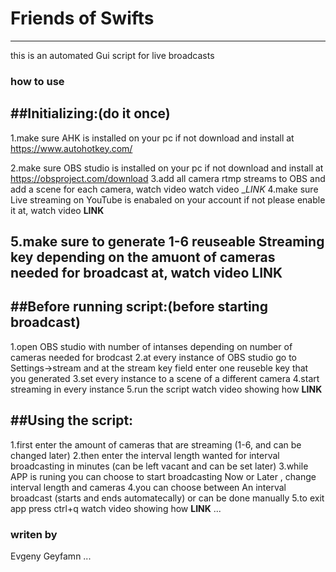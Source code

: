 # Friends of Swifts 
------------------------

this is an automated Gui script for live broadcasts

### how to use

##Initializing:(do it once)
----------------------
1.make sure AHK is installed on your pc if not download and install at https://www.autohotkey.com/ 

2.make sure OBS studio is installed on your pc if not download and install at https://obsproject.com/download 
3.add all camera rtmp streams to OBS and add a scene for each camera, watch video watch video __LINK_ 
4.make sure Live streaming on YouTube is enabaled on your account if not please enable it at, watch video __LINK__ 

5.make sure to generate 1-6 reuseable Streaming key depending on the amuont of cameras needed for broadcast at, watch video __LINK__ 
----------------------

##Before running script:(before starting broadcast)
----------------------
1.open OBS studio with number of intanses depending on number of cameras needed for brodcast
2.at every instance of OBS studio go to Settings->stream and at the stream key field enter one reuseble key that you generated
3.set every instance to a scene of a different camera
4.start streaming in every instance
5.run the script
watch video showing how __LINK__

##Using the script:
----------------------
1.first enter the amount of cameras that are streaming (1-6, and can be changed later)
2.then enter the interval length wanted for interval broadcasting in minutes (can be left vacant and can be set later)
3.while APP is runing you can choose to start broadcasting Now or Later , change interval length and cameras
4.you can choose between An interval broadcast (starts and ends automatecally) or can be done manually
5.to exit app press ctrl+q
watch video showing how __LINK__
...
### writen by
Evgeny Geyfamn
...
